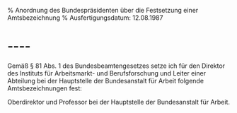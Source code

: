 % Anordnung des Bundespräsidenten über die Festsetzung einer Amtsbezeichnung
% Ausfertigungsdatum: 12.08.1987
 
# ----

Gemäß § 81 Abs. 1 des Bundesbeamtengesetzes setze ich für den Direktor des Instituts für Arbeitsmarkt- und Berufsforschung und Leiter einer Abteilung bei der Hauptstelle der Bundesanstalt für Arbeit folgende Amtsbezeichnungen fest:

  
Oberdirektor und Professor bei der Hauptstelle der Bundesanstalt für Arbeit.
